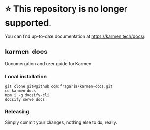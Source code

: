 # :star: This repository is no longer supported.

You can find up-to-date documentation at https://karmen.tech/docs/.

## karmen-docs

Documentation and user guide for Karmen

### Local installation

```
git clone git@github.com:fragaria/karmen-docs.git
cd karmen-docs
npm i -g docsify-cli
docsify serve docs
```

### Releasing

Simply commit your changes, nothing else to do, really.
